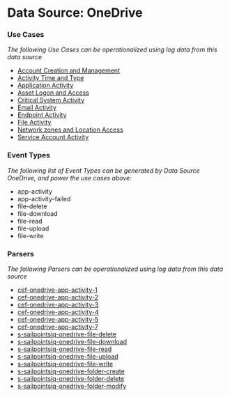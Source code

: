 Data Source: OneDrive
=====================

### Use Cases

_The following Use Cases can be operationalized using log data from this data source_

* [Account Creation and Management](usecase_account_creation_and_management.md)
* [Activity Time  and Type](usecase_activity_time__and_type.md)
* [Application Activity](usecase_application_activity.md)
* [Asset Logon and Access](usecase_asset_logon_and_access.md)
* [Critical System Activity](usecase_critical_system_activity.md)
* [Email Activity](usecase_email_activity.md)
* [Endpoint Activity](usecase_endpoint_activity.md)
* [File Activity](usecase_file_activity.md)
* [Network zones and Location Access](usecase_network_zones_and_location_access.md)
* [Service Account Activity](usecase_service_account_activity.md)


### Event Types

_The following list of Event Types can be generated by Data Source OneDrive, and power the use cases above:_

- app-activity
- app-activity-failed
- file-delete
- file-download
- file-read
- file-upload
- file-write


### Parsers

_The following Parsers can be operationalized using log data from this data source_

* [cef-onedrive-app-activity-1](parserContent_cef-onedrive-app-activity-1.md)
* [cef-onedrive-app-activity-2](parserContent_cef-onedrive-app-activity-2.md)
* [cef-onedrive-app-activity-3](parserContent_cef-onedrive-app-activity-3.md)
* [cef-onedrive-app-activity-4](parserContent_cef-onedrive-app-activity-4.md)
* [cef-onedrive-app-activity-5](parserContent_cef-onedrive-app-activity-5.md)
* [cef-onedrive-app-activity-7](parserContent_cef-onedrive-app-activity-7.md)
* [s-sailpointsiq-onedrive-file-delete](parserContent_s-sailpointsiq-onedrive-file-delete.md)
* [s-sailpointsiq-onedrive-file-download](parserContent_s-sailpointsiq-onedrive-file-download.md)
* [s-sailpointsiq-onedrive-file-read](parserContent_s-sailpointsiq-onedrive-file-read.md)
* [s-sailpointsiq-onedrive-file-upload](parserContent_s-sailpointsiq-onedrive-file-upload.md)
* [s-sailpointsiq-onedrive-file-write](parserContent_s-sailpointsiq-onedrive-file-write.md)
* [s-sailpointsiq-onedrive-folder-create](parserContent_s-sailpointsiq-onedrive-folder-create.md)
* [s-sailpointsiq-onedrive-folder-delete](parserContent_s-sailpointsiq-onedrive-folder-delete.md)
* [s-sailpointsiq-onedrive-folder-modify](parserContent_s-sailpointsiq-onedrive-folder-modify.md)
